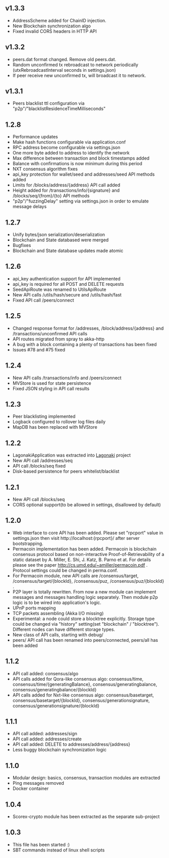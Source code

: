 **v1.3.3**
----------

* AddressScheme added for ChainID injection.
* New Blockchain synchronization algo
* Fixed invalid CORS headers in HTTP API

**v1.3.2**
----------

* peers.dat format changed. Remove old peers.dat.
* Random unconfirmed tx rebroadcast to network periodically
  (utxRebroadcastInterval seconds in settings.json)
* If peer receive new unconfirmed tx, will broadcast it to network.

**v1.3.1**
----------

* Peers blacklist ttl configuration via "p2p"/"blacklistResidenceTimeMilliseconds"

**1.2.8**
---------

* Performance updates
* Make hash functions configurable via application.conf
* RPC address become configurable via settings.json
* One more byte added to address to identify the network
* Max difference between transaction and block timestamps added 
* Balance with confirmations is now minimum during this period
* NXT consensus algorithm fixes
* api_key protection for wallet/seed and addresses/seed API methods added 
* Limits for /blocks/address/{address} API call added
* Height added for /transactions/info/{signature} and /blocks/seq/{from}/{to} API methods
* "p2p"/"fuzzingDelay" setting via settings.json in order to emulate message delays

**1.2.7**
---------

* Unify bytes/json serialization/deserialization
* Blockchain and State databased were merged
* Bugfixes
* Blockchain and State database updates made atomic

**1.2.6**
---------

* api_key authentication support for API implemented
* api_key is required for all POST and DELETE requests
* SeedApiRoute was renamed to UtilsApiRoute
* New API calls /utils/hash/secure and /utils/hash/fast
* Fixed API call /peers/connect

**1.2.5**
---------

* Changed response format for /addresses, /block/address/{address} and /transactions/unconfirmed API calls
* API routes migrated from spray to akka-http
* A bug with a block containing a plenty of transactions has been fixed
* Issues #78 and #75 fixed

**1.2.4**
---------

* New API calls /transactions/info and /peers/connect
* MVStore is used for state persistence
* Fixed JSON styling in API call results

**1.2.3**
---------

* Peer blacklisting implemented
* Logback configured to rollover log files daily
* MapDB has been replaced with MVStore

**1.2.2**
---------

* LagonakiApplication was extracted into [Lagonaki](https://github.com/ScorexProject/Lagonaki) project
* New API call /addresses/seq
* API call /blocks/seq fixed
* Disk-based persistence for peers whitelist/blacklist

**1.2.1**
---------

* New API call /blocks/seq
* CORS optional support(to be allowed in settings, disallowed by default)

**1.2.0**
---------

* Web interface to core API has been added. Please set "rpcport" value in settings.json then visit
   http://localhost:{rpcport}/ after server bootstrapping.
* Permacoin implementation has been added. Permacoin is blockchain consensus protocol based on
non-interactive Proof-of-Retrievability of a static dataset by A. Miller, E. Shi, J. Katz, B. Parno et at.
 For details please see the paper http://cs.umd.edu/~amiller/permacoin.pdf . Protocol settings could be changed
 in perma.conf.
* For Permacoin module, new API calls are /consensus/target, /consensus/target/{blockId},
 /consensus/puz, /consensus/puz/{blockId} .
* P2P layer is totally rewritten. From now a new module can implement messages and messages handling
logic separately. Then module p2p logic is to be wired into application's logic.
* UPnP ports mapping
* TCP packets assembling (Akka I/O missing)
* Experimental: a node could store a blocktree explicitly. Storage type could be changed via "history"
setting(set "blockchain" / "blocktree"). Different nodes can have different storage types.
* New class of API calls, starting with debug/
* peers/ API call has been renamed into peers/connected, peers/all has been added


**1.1.2**
---------

* API call added: consensus/algo
* API calls added for Qora-like consensus algo: consensus/time, consensus/time/{generatingBalance},
 consensus/generatingbalance, consensus/generatingbalance/{blockId}
* API calls added for Nxt-like consensus algo: consensus/basetarget, consensus/basetarget/{blockId},
  consensus/generationsignature, consensus/generationsignature/{blockId}

**1.1.1**
---------

* API call added: addresses/sign
* API call added: addresses/create
* API call added: DELETE to addresses/address/{address}
* Less buggy blockchain synchronization logic


**1.1.0**
----------

* Modular design: basics, consensus, transaction modules are extracted
* Ping messages removed
* Docker container


**1.0.4**
---------

* Scorex-crypto module has been extracted as the separate sub-project


**1.0.3**
---------

* This file has been started :)
* SBT commands instead of linux shell scripts